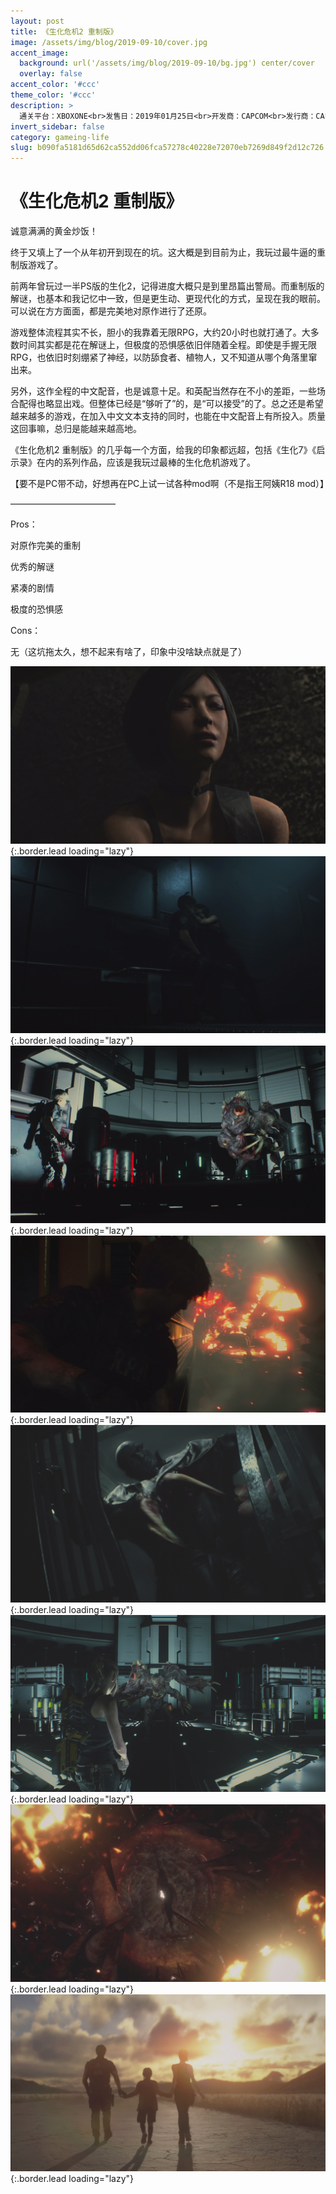 ```yaml
---
layout: post
title: 《生化危机2 重制版》
image: /assets/img/blog/2019-09-10/cover.jpg
accent_image: 
  background: url('/assets/img/blog/2019-09-10/bg.jpg') center/cover
  overlay: false
accent_color: '#ccc'
theme_color: '#ccc'
description: >
  通关平台：XBOXONE<br>发售日：2019年01月25日<br>开发商：CAPCOM<br>发行商：CAPCOM<br>个人评分：92
invert_sidebar: false
category: gameing-life
slug: b090fa5181d65d62ca552dd06fca57278c40228e72070eb7269d849f2d12c726
---
```


# 《生化危机2 重制版》

诚意满满的黄金炒饭！

终于又填上了一个从年初开到现在的坑。这大概是到目前为止，我玩过最牛逼的重制版游戏了。

前两年曾玩过一半PS版的生化2，记得进度大概只是到里昂篇出警局。而重制版的解谜，也基本和我记忆中一致，但是更生动、更现代化的方式，呈现在我的眼前。可以说在方方面面，都是完美地对原作进行了还原。

游戏整体流程其实不长，胆小的我靠着无限RPG，大约20小时也就打通了。大多数时间其实都是花在解谜上，但极度的恐惧感依旧伴随着全程。即使是手握无限RPG，也依旧时刻绷紧了神经，以防舔食者、植物人，又不知道从哪个角落里窜出来。

另外，这作全程的中文配音，也是诚意十足。和英配当然存在不小的差距，一些场合配得也略显出戏。但整体已经是“够听了”的，是“可以接受”的了。总之还是希望越来越多的游戏，在加入中文文本支持的同时，也能在中文配音上有所投入。质量这回事嘛，总归是能越来越高地。

《生化危机2 重制版》的几乎每一个方面，给我的印象都远超，包括《生化7》《启示录》在内的系列作品，应该是我玩过最棒的生化危机游戏了。

【要不是PC带不动，好想再在PC上试一试各种mod啊（不是指王阿姨R18 mod）】

————————————

Pros：

对原作完美的重制

优秀的解谜

紧凑的剧情

极度的恐惧感

Cons：

无（这坑拖太久，想不起来有啥了，印象中没啥缺点就是了）

![](/assets/img/blog/2019-09-10/1.jpg){:.border.lead loading="lazy"}
![](/assets/img/blog/2019-09-10/2.jpg){:.border.lead loading="lazy"}
![](/assets/img/blog/2019-09-10/3.jpg){:.border.lead loading="lazy"}
![](/assets/img/blog/2019-09-10/4.jpg){:.border.lead loading="lazy"}
![](/assets/img/blog/2019-09-10/5.jpg){:.border.lead loading="lazy"}
![](/assets/img/blog/2019-09-10/6.jpg){:.border.lead loading="lazy"}
![](/assets/img/blog/2019-09-10/7.jpg){:.border.lead loading="lazy"}
![](/assets/img/blog/2019-09-10/8.jpg){:.border.lead loading="lazy"}

